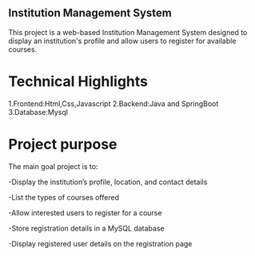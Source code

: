 ## Institution Management System ##
This project is a web-based Institution Management System designed to display an institution's profile and allow users to register for available courses.

# Technical Highlights
 1.Frontend:Html,Css,Javascript
 2.Backend:Java and SpringBoot
 3.Database:Mysql

 # Project purpose
 The main goal project is to:
 
-Display the institution’s profile, location, and contact details

-List the types of courses offered

-Allow interested users to register for a course

-Store registration details in a MySQL database

-Display registered user details on the registration page
 
